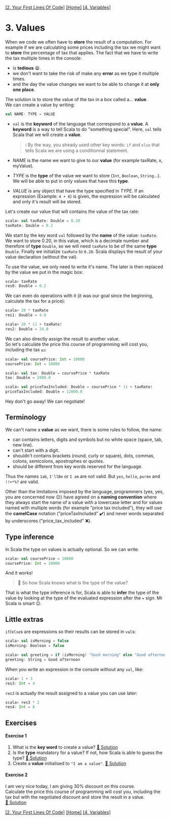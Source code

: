 [[2. Your First Lines Of Code]](02.%20Your%20First%20Lines%20Of%20Code.md) [[Home]](../ReadMe.md) [[4. Variables]](04.%20Variables.md)

# 3. Values

When we code we often have to **store** the result of a computation. For example if we are calculating some prices including the tax we might want to **store** the percentage of tax that applies.
The fact that we have to write the tax multiple times in the console:
* is **tedious** :tired_face:.
* we don't want to take the risk of make any **error** as we type it multiple times.
* and the day the value changes we want to be able to change it at **only one place**.

The solution is to store the value of the tax in a box called a... **value**.  
We can create a value by writing:
```scala
val NAME: TYPE = VALUE
```

* `val` is the **keyword** of the language that correspond to a **value**. A **keyword** is a way to tell Scala to do "something special". Here, `val` tells Scala that we will create a **value**.

  > :information_source: By the way, you already used other key words: `if` and `else` that tells Scala we are using a conditionnal statement.
* *NAME* is the name we want to give to our **value** (for example taxRate, x, myValue).
* *TYPE* is the **type** of the value we want to store (`Int`, `Boolean`, `String`...). We will be able to put in only values that have this **type**.
* *VALUE* is any object that have the type specified in *TYPE*. If an expression (Example: `4 + 6`) is given, the expression will be calculated and only it's result will be stored.

Let's create our value that will contains the value of the tax rate:
```scala
scala> val taxRate: Double = 0.20
taxRate: Double = 0.2
```
We start by the key word `val` followed by the **name** of the value: `taxRate`. We want to store 0.20, in this value, which is a decimale number and therefore of **type** `Double`, so we will need `taxRate` to be of the same **type** `Double`. Finally we initialize `taxRate` to `0.20`. Scala displays the result of your value declaration (without the val).

To use the value, we only need to write it's name. The later is then replaced by the value we put in the magic box:
```scala
scala> taxRate
res0: Double = 0.2
```

We can even do operations with it (it was our goal since the beginning, calculate the tax for a price):
```scala
scala> 20 * taxRate
res1: Double = 4.0

scala> 20 * (1 + taxRate)
res2: Double = 24.0
```

We can also directly assign the result to another value.  
So let's calculate the price this course of programming will cost you, including the tax :euro::
```scala
scala> val coursePrice: Int = 10000
coursePrice: Int = 10000

scala> val tax: Double = coursePrice * taxRate
tax: Double = 2000.0

scala> val priceTaxIncluded: Double = coursePrice * (1 + taxRate)
priceTaxIncluded: Double = 12000.0
```

Hey don't go away! We can negotiate!

## Terminology

We can't name a **value** as we want, there is some rules to follow, the name:
* can contains letters, digits and symbols but no white space (space, tab, new line).
* can't start with a digit.
* shouldn't contains brackets (round, curly or square), dots, commas, colons, semicolons, apostrophes or quotes.
* should be different from key words reserved for the language.

Thus the names `1ab`, `I'llBe` or `I am` are not valid. But `yes`, `hello`, `purée` and `!!+*%?` are valid.

Other than the limitations imposed by the language, programmers (yes, yes, you are concerned now :wink:) have agreed on a **naming convention** where they always start the name of a value with a lowercase letter and for values named with multiple words (for example "price tax included"), they will use the **camelCase** notation ("priceTaxIncluded" :heavy_check_mark:) and never words separated by underscores ("price_tax_included" :x:).

## Type inference

In Scala the type on values is actually optional. So we can write:
```scala
scala> val coursePrice = 10000
coursePrice: Int = 10000
```
And it works!

> :raising_hand: So how Scala knows what is the type of the value?

That is what the type inference is for, Scala is able to **infer** the type of the value by looking at the type of the evaluated expression after the `=` sign. Mr Scala is smart :wink:.

## Little extras

`if`/`else`s are expressions so their results can be stored in `val`s:
```scala
scala> val isMorning = false
isMorning: Boolean = false

scala> val greeting = if (isMorning) "Good morning" else "Good afternoon"
greeting: String = Good afternoon
```

When you write an expression in the console without any `val`, like:
```scala
scala> 1 + 3
res3: Int = 4
```
`res3` is actually the result assigned to a value you can use later:
```scala
scala> res3 * 2
res4: Int = 8
```

## Exercises

#### Exercise 1
1. What is the **key word** to create a value? [:scroll: Solution](solutions/03.%20Values/Exercise%201.1.md)
2. Is the **type** mandatory for a value? If not, how Scala is able to guess the type? [:scroll: Solution](solutions/03.%20Values/Exercise%201.2.md)
3. Create a **value** initialised to `"I am a value"`. [:scroll: Solution](solutions/03.%20Values/Exercise%201.3.md)

#### Exercise 2
I am very nice today, I am giving 30% discount on this course.  
Calculate the price this course of programming will cost you, including the tax but with the negotiated discount and store the result in a value.  
[:scroll: Solution](solutions/03.%20Values/02.%20Your%20First%20Lines%20Of%20Code)

[[2. Your First Lines Of Code]](02.%20Your%20First%20Lines%20Of%20Code.md) [[Home]](../ReadMe.md) [[4. Variables]](04.%20Variables.md)
